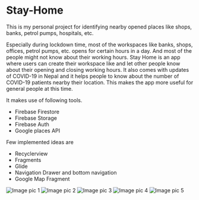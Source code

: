 # Stay-Home

This is my personal project for identifying nearby opened places like shops, banks, petrol pumps, hospitals, etc. 

Especially during lockdown time, most of the workspaces like banks, shops, offices, petrol pumps, etc. opens for certain hours in a day. And most of the people might not know about their working hours. 
Stay Home is an app where users can create their workspace like  and let other people know about their opening and closing working hours. It also comes with updates of COVID-19 in Nepal and it helps people to know about the number of COVID-19 patients nearby their location. This makes the app more useful for general people at this time.

It makes use of following tools.
- Firebase Firestore
- Firebase Storage
- Firebase Auth
- Google places API

Few implemented ideas are
- Recyclerview
- Fragments
- Glide
- Navigation Drawer and bottom navigation
- Google Map Fragment

![Image pic 1](Screenshots/pic1.png) ![Image pic 2](Screenshots/pic2.png) ![Image pic 3](Screenshots/pic3.png) ![Image pic 4](Screenshots/pic4.png) ![Image pic 5](Screenshots/pic5.png)
